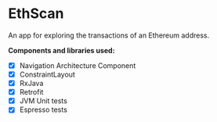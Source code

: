 # EthScan

An app for exploring the transactions of an Ethereum address.


**Components and libraries used:**
- [x] Navigation Architecture Component
- [x] ConstraintLayout
- [x] RxJava
- [x] Retrofit
- [x] JVM Unit tests
- [x] Espresso tests